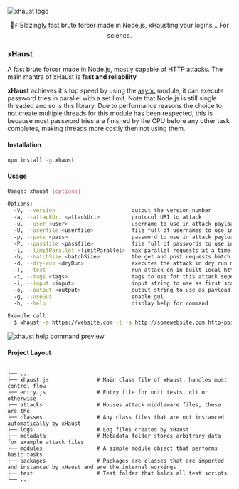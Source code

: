 ![xhaust logo](https://i.imgur.com/y2MV8Hk.png)

<p align="center">
💪⚡ Blazingly fast brute forcer made in Node.js, xHausting your logins... For science.
</p>

### xHaust

A fast brute forcer made in Node.js, mostly capable of HTTP attacks. The main mantra of xHaust is **fast and reliability**

**xHaust** achieves it's top speed by using the [async](https://caolan.github.io/async/v3/) module, it can execute password tries in parallel with a set limit. Note that Node.js is still single threaded and so is this library. Due to performance reasons the choice to not create multiple threads for this module has been respected, this is because most password tries are finished by the CPU before any other task completes, making threads more costly then not using them.

#### Installation

```bash
npm install -g xhaust
```

#### Usage

```bash
Usage: xhaust [options]

Options:
  -V, --version                        output the version number
  -a, --attackUri <attackUri>          protocol URI to attack
  -u, --user <user>                    username to use in attack payload
  -U, --userfile <userfile>            file full of usernames to use in attack payload
  -p, --pass <pass>                    password to use in attack payload
  -P, --passfile <passfile>            file full of passwords to use in attack payload
  -l, --limitParallel <limitParallel>  max parallel requests at a time
  -b, --batchSize <batchSize>          the get and post requests batch size
  -d, --dry-run <dryRun>               executes the attack in dry run mode
  -T, --test                           run attack on in built local http server for testing
  -t, --tags <tags>                    tags to use for this attack seperated by hypens (Ex. http-post-urlencoded)
  -i, --input <input>                  input string to use as first scan structure data (Ex. form input names configurations)
  -o, --output <output>                output string to use as payload for attack, will replace :username: :password: and :csrf: with respectable values
  -g, --useGui                         enable gui
  -h, --help                           display help for command

Example call:
  $ xhaust -a https://website.com -t -a http://somewebsite.com http-post-urlencoded -u admin -P passwords.txt -s 1000 -l 130 -i "csrf=token" -o "username=:username:&password=:password:&csrftoken=:csrf:"
```

![xhaust help command preview](https://i.imgur.com/XIazZdn.png)

#### Project Layout

    .
    ├── ...
    ├── xhaust.js               # Main class file of xHaust, handles most control flow
    ├── entry.js                # Entry file for unit tests, cli or otherwise
    ├── attacks                 # Houses attack middleware files, these are the
    ├── classes                 # Any class files that are not instanced automatically by xHaust
    ├── logs                    # Log files created by xHaust
    ├── metadata                # Metadata folder stores arbitrary data for example attack files
    ├── modules                 # A simple module object that performs basic tasks
    ├── packages                # Packages are classes that are imported and instanced by xHaust and are the internal workings
    ├── test                    # Test folder that holds all test scripts
    └── ...
